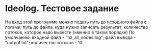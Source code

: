 # Ideolog. Тестовое задание

На вход этой программе можно подать путь до исходного файла с логами; путь до файла, куда нужно записать результат; количество потоков, которое надо вывести (именно в таком порядке)
По умолчанию: входной файл - "hz_all_nodes.log"; файл вывода - "output.txt"; количество потоков - 10.